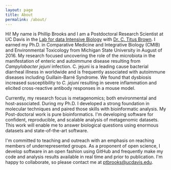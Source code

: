 ```yaml
---
layout: page
title: About
permalink: /about/
---
```


Hi! My name is Phillip Brooks and I am a Postdoctoral Research Scientist at UC Davis in the [Lab for data Intensive Biology](http://ivory.idyll.org/lab/) with [Dr. C. Titus Brown](http://ivory.idyll.org/blog/). I earned my Ph.D. in Comparative Medicine and Integrative Biology (CMIB) and Environmental Toxicology from Michigan State University in August of 2016. My research focused uncovering the role of the microbiota in the manifestation of enteric and autoimmune disease resulting from *Campylobacter jejuni* infection. C. jejuni is a leading cause bacterial diarrheal illness in worldwide and is frequently associated with autoimmune diseases including Guillain-Barré Syndrome. We found that dysbiosis increased susceptibility to *C. jejuni* resulting in severe inflammation and elicited cross-reactive antibody responses in a mouse model.    

Currently, my research focus is metagenomics; both environmental and host-associated. During my Ph.D. I developed a strong foundation in molecular techniques and paired those skills with bioinformatic analysis. My Post-doctoral work is pure bioinformatics. I'm developing software for confident, reproducible, and scalable analysis of metagenomic datasets. This work will enable me to answer biological questions using enormous datasets and state-of-the-art software.

I'm committed to teaching and outreach with an emphasis on reaching members of underrepresented groups. As a proponent of open science, I develop software in an open fashion using GitHub and frequently make my code and analysis results available in real time and prior to publication. I'm happy to collaborate, so please contact me at [ptbrooks@ucdavis.edu](mailto:ptbrooks@ucdavis.edu).
